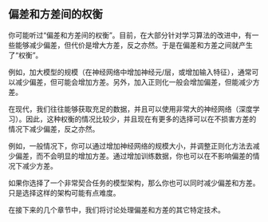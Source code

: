 ## 偏差和方差间的权衡


你可能听过“偏差和方差间的权衡”。目前，在大部分针对学习算法的改进中，有一些能够减少偏差，但代价是增大方差，反之亦然。于是在偏差和方差之间就产生了“权衡”。

例如，加大模型的规模（在神经网络中增加神经元/层，或增加输入特征），通常可以减少偏差，但可能会增加方差。另外，加入正则化一般会增加偏差，但能减少方差。

在现代，我们往往能够获取充足的数据，并且可以使用非常大的神经网络（深度学习）。因此，这种权衡的情况比较少，并且现在有更多的选择可以在不损害方差的情况下减少偏差，反之亦然。

例如，一般情况下，你可以通过增加神经网络的规模大小，并调整正则化方法去减少偏差，而不会明显的增加方差。通过增加训练数据，你也可以在不影响偏差的情况下减少方差。

如果你选择了一个非常契合任务的模型架构，那么你也可以同时减少偏差和方差。只是选择这样的架构可能有点难度。

在接下来的几个章节中，我们将讨论处理偏差和方差的其它特定技术。
